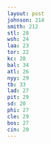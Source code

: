 ```yaml
---
layout: post
johnson: 214
smith: 212
stl: 28
wsh: 24
laa: 23
tor: 22
kc: 28
bal: 34
atl: 26
nyy: 29
tb: 33
lad: 27
pit: 29
sd: 20
phi: 27
cle: 29
bos: 27
cin: 20
---
```

